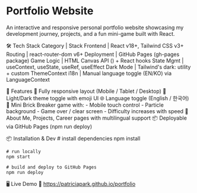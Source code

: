 # Portfolio Website
An interactive and responsive personal portfolio website showcasing my development journey, projects, and a fun mini-game built with React.

🛠️ Tech Stack
    Category | Stack
    Frontend | React v18+, Tailwind CSS v3+
    Routing | react-router-dom v6+
    Deployment | GitHub Pages (gh-pages package)
    Game Logic | HTML Canvas API (<canvas>) + React hooks
    State Mgmt | useContext, useState, useRef, useEffect
    Dark Mode | Tailwind's dark: utility + custom ThemeContext
    i18n | Manual language toggle (EN/KO) via LanguageContext

🚀 Features
    🎨 Fully responsive layout (Mobile / Tablet / Desktop)
    🌙 Light/Dark theme toggle with emoji UI
    🌐 Language toggle (English / 한국어)
    🧱 Mini Brick Breaker game with:
        - Mobile touch control
        - Particle background
        - Game over / clear screen
        - Difficulty increases with speed
    📄 About Me, Projects, Career pages with multilingual support
    📦 Deployable via GitHub Pages (npm run deploy)

📦 Installation & Dev
    # install dependencies
    npm install

    # run locally
    npm start

    # build and deploy to GitHub Pages
    npm run deploy

🖥️ Live Demo
    🔗 https://patriciapark.github.io/portfolio